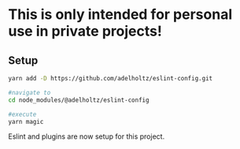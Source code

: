 # This is only intended for personal use in private projects!

## Setup

```bash
yarn add -D https://github.com/adelholtz/eslint-config.git

#navigate to
cd node_modules/@adelholtz/eslint-config

#execute
yarn magic
```

Eslint and plugins are now setup for this project.